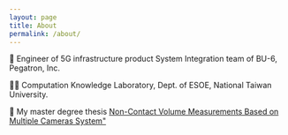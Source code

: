 ```yaml
---
layout: page
title: About
permalink: /about/
---
```


💼 Engineer of 5G infrastructure product System Integration team of BU-6, Pegatron, Inc.

👨‍🎓 Computation Knowledge Laboratory, Dept. of ESOE, National Taiwan University. 

📖 My master degree thesis [Non-Contact Volume Measurements Based on Multiple Cameras System"](https://shorturl.at/cdfrC)

